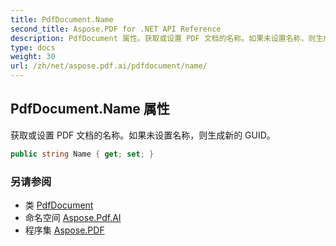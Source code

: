 ```yaml
---
title: PdfDocument.Name
second_title: Aspose.PDF for .NET API Reference
description: PdfDocument 属性。获取或设置 PDF 文档的名称。如果未设置名称，则生成新的 GUID
type: docs
weight: 30
url: /zh/net/aspose.pdf.ai/pdfdocument/name/
---
```

## PdfDocument.Name 属性

获取或设置 PDF 文档的名称。如果未设置名称，则生成新的 GUID。

```csharp
public string Name { get; set; }
```

### 另请参阅

* 类 [PdfDocument](../)
* 命名空间 [Aspose.Pdf.AI](../../../aspose.pdf.ai/)
* 程序集 [Aspose.PDF](../../../)